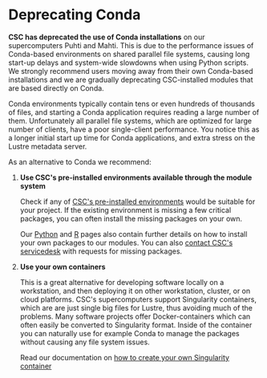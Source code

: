 # Deprecating Conda

**CSC has deprecated the use of Conda installations** on our supercomputers
Puhti and Mahti. This is due to the performance issues of Conda-based
environments on shared parallel file systems, causing long start-up delays and
system-wide slowdowns when using Python scripts. We strongly recommend users
moving away from their own Conda-based installations and we are gradually
deprecating CSC-installed modules that are based directly on Conda.

Conda environments typically contain tens or even hundreds of thousands of
files, and starting a Conda application requires reading a large number of them.
Unfortunately all parallel file systems, which are optimized for large number of
clients, have a poor single-client performance. You notice this as a longer
initial start up time for Conda applications, and extra stress on the Lustre
metadata server.

As an alternative to Conda we recommend:

1. **Use CSC's pre-installed environments available through the module system**
    
    Check if any of [CSC's pre-installed environments](../apps/index.md) would
    be suitable for your project. If the existing environment is missing a few
    critical packages, you can often install the missing packages on your own.
    
    Our
    [Python](../apps/python.md#installing-python-packages-to-existing-modules)
    and [R](../apps/r-env-singularity.md#r-package-installations) pages also
    contain further details on how to install your own packages to our modules.
    You can also [contact CSC's servicedesk](contact.md) with requests for
    missing packages.
    

2. **Use your own containers**
    
    This is a great alternative for developing software locally on a
    workstation, and then deploying it on other workstation, cluster, or on
    cloud platforms. CSC's supercomputers support Singularity containers, which
    are are just single big files for Lustre, thus avoiding much of the
    problems. Many software projects offer Docker-containers which can often
    easily be converted to Singularity format. Inside of the container you can
    naturally use for example Conda to manage the packages without causing any
    file system issues.
    
    Read our documentation on [how to create your own Singularity
    container](../computing/containers/creating.md)
